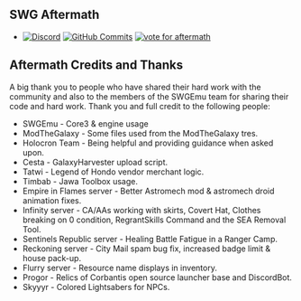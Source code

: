 ## SWG Aftermath ##

* [![Discord](https://discordapp.com/api/guilds/305064511533088770/widget.png)](https://discord.gg/DNTBagP) [![GitHub Commits](https://img.shields.io/github/last-commit/Dirtnose/Aftermath.svg?color=FF0000&style=plastic)](https://github.com/SWGAftermath/Aftermath/commits/main) [![vote for aftermath](https://img.shields.io/badge/Vote%20for%20Aftermath-Click%20Here-red?color=FF0000&style=plastic)](https://topg.org/swg-private-servers/in-486823)

## Aftermath Credits and Thanks ##

A big thank you to people who have shared their hard work with the community and also to the members of the SWGEmu team for sharing their code and hard work. Thank you and full credit to the following people:

  * SWGEmu - Core3 & engine usage 
  * ModTheGalaxy - Some files used from the ModTheGalaxy tres.
  * Holocron Team - Being helpful and providing guidance when asked upon.
  * Cesta - GalaxyHarvester upload script.
  * Tatwi - Legend of Hondo vendor merchant logic.
  * Timbab - Jawa Toolbox usage.
  * Empire in Flames server - Better Astromech mod & astromech droid animation fixes.
  * Infinity server - CA/AAs working with skirts, Covert Hat, Clothes breaking on 0 condition, RegrantSkills Command and the SEA Removal Tool.
  * Sentinels Republic server - Healing Battle Fatigue in a Ranger Camp.
  * Reckoning server - City Mail spam bug fix, increased badge limit & house pack-up.
  * Flurry server - Resource name displays in inventory.
  * Progor - Relics of Corbantis open source launcher base and DiscordBot.
  * Skyyyr - Colored Lightsabers for NPCs.
